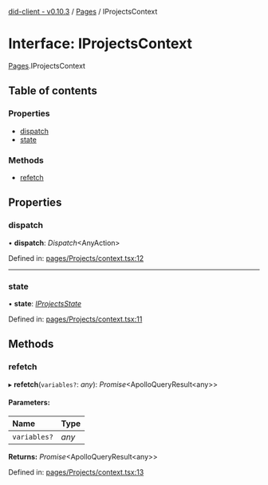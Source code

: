 [did-client - v0.10.3](../README.md) / [Pages](../modules/pages.md) / IProjectsContext

# Interface: IProjectsContext

[Pages](../modules/pages.md).IProjectsContext

## Table of contents

### Properties

- [dispatch](pages.iprojectscontext.md#dispatch)
- [state](pages.iprojectscontext.md#state)

### Methods

- [refetch](pages.iprojectscontext.md#refetch)

## Properties

### dispatch

• **dispatch**: *Dispatch*<AnyAction\>

Defined in: [pages/Projects/context.tsx:12](https://github.com/Puzzlepart/did/blob/dev/client/pages/Projects/context.tsx#L12)

___

### state

• **state**: [*IProjectsState*](pages.iprojectsstate.md)

Defined in: [pages/Projects/context.tsx:11](https://github.com/Puzzlepart/did/blob/dev/client/pages/Projects/context.tsx#L11)

## Methods

### refetch

▸ **refetch**(`variables?`: *any*): *Promise*<ApolloQueryResult<any\>\>

#### Parameters:

Name | Type |
:------ | :------ |
`variables?` | *any* |

**Returns:** *Promise*<ApolloQueryResult<any\>\>

Defined in: [pages/Projects/context.tsx:13](https://github.com/Puzzlepart/did/blob/dev/client/pages/Projects/context.tsx#L13)
